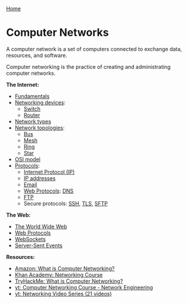[Home](../../README.md)

# Computer Networks

A computer network is a set of computers connected to exchange data, resources, and software.

Computer networking is the practice of creating and administrating computer networks.

<!-- TODO: cognitive order (revise & link articles) -->
**The Internet:**
<!-- - [Connection Types](TODO) -->
- [Fundamentals](./fundamentals.md)
- [Networking devices](./device.md):
  - [Switch](./device.switch.md)
  - [Router](./device.router.md)
- [Network types](./type.md)
- [Network topologies](./topology.md):
  - [Bus](./topology.bus.md)
  - [Mesh](./topology.mesh.md)
  - [Ring](./topology.ring.md)
  - [Star](./topology.star.md)
- [OSI model](./osi-model.md)
- [Protocols](./protocol.md):
  - [Internet Protocol (IP)](./protocol.ip.md)
  - [IP addresses](./ip-address.md)
  - [Email](./email.md)
  - [Web Protocols](./web-protocol.md): [DNS](./protocol.dns.md)
  - [FTP](./protocol.ftp.md)
  - Secure protocols: [SSH](./protocol.ssh.md), [TLS](./protocol.tls.md), [SFTP](./protocol.sftp.md)

<!-- TODO: move this and SSE to back-end technologies -->
**The Web:**
- [The World Wide Web](./web.md)
- [Web Protocols](./web-protocol.md)
- [WebSockets](./websocket.md)
- [Server-Sent Events](./sse.md)

**Resources:**
- [Amazon: What is Computer Networking?](https://aws.amazon.com/fr/what-is/computer-networking/)
- [Khan Academy: Networking Course](https://www.khanacademy.org/computing/code-org/computers-and-the-internet)
- [TryHackMe: What is Computer Networking?](https://tryhackme.com/room/whatisnetworking)
- [yt: Computer Networking Course - Network Engineering](https://www.youtube.com/watch?v=qiQR5rTSshw)
- [yt: Networking Video Series (21 videos)](https://www.youtube.com/playlist?list=PLEbnTDJUr_IegfoqO4iPnPYQui46QqT0j)
